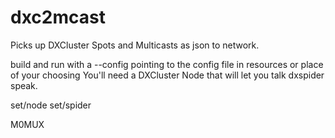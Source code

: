 # dxc2mcast
Picks up DXCluster Spots and Multicasts as json to network.

build and run with a --config pointing to the config file in resources or place of your choosing
You'll need a DXCluster Node that will let you talk dxspider speak.

set/node <call>
set/spider <call>

M0MUX
